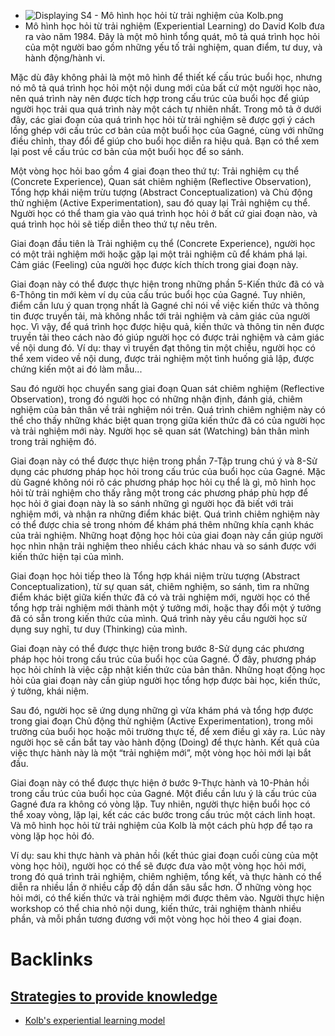 - ![Displaying S4 - Mô hình học hỏi từ trải nghiệm của Kolb.png](https://drive.google.com/thumbnail?id=1psU256VGokfD84I9L7HEPrg5Zb4TYptO&authuser=0&sz=w1813-h915)
- Mô hình học hỏi từ trải nghiệm (Experiential Learning) do David Kolb đưa ra vào năm 1984. Đây là một mô hình tổng quát, mô tả quá trình học hỏi của một người bao gồm những yếu tố trải nghiệm, quan điểm, tư duy, và hành động/hành vi.

Mặc dù đây không phải là một mô hình để thiết kế cấu trúc buổi học, nhưng nó mô tả quá trình học hỏi một nội dung mới của bất cứ một người học nào, nên quá trình này nên được tích hợp trong cấu trúc của buổi học để giúp người học trải qua quá trình này một cách tự nhiên nhất. Trong mô tả ở dưới đây, các giai đoạn của quá trình học hỏi từ trải nghiệm sẽ được gợi ý cách lồng ghép với cấu trúc cơ bản của một buổi học của Gagné, cùng với những điều chỉnh, thay đổi để giúp cho buổi học diễn ra hiệu quả. Bạn có thể xem lại post về cấu trúc cơ bản của một buổi học để so sánh.

Một vòng học hỏi bao gồm 4 giai đoạn theo thứ tự: Trải nghiệm cụ thể (Concrete Experience), Quan sát chiêm nghiệm (Reflective Observation), Tổng hợp khái niệm trừu tượng (Abstract Conceptualization) và Chủ động thử nghiệm (Active Experimentation), sau đó quay lại Trải nghiệm cụ thể. Người học có thể tham gia vào quá trình học hỏi ở bất cứ giai đoạn nào, và quá trình học hỏi sẽ tiếp diễn theo thứ tự nêu trên.

Giai đoạn đầu tiên là Trải nghiệm cụ thể (Concrete Experience), người học có một trải nghiệm mới hoặc gặp lại một trải nghiệm cũ để khám phá lại. Cảm giác (Feeling) của người học được kích thích trong giai đoạn này.

Giai đoạn này có thể được thực hiện trong những phần 5-Kiến thức đã có và 6-Thông tin mới kèm ví dụ của cấu trúc buổi học của Gagné. Tuy nhiên, điểm cần lưu ý quan trọng nhất là Gagné chỉ nói về việc kiến thức và thông tin được truyền tải, mà không nhắc tới trải nghiệm và cảm giác của người học. Vì vậy, để quá trình học được hiệu quả, kiến thức và thông tin nên được truyền tải theo cách nào đó giúp người học có được trải nghiệm và cảm giác về nội dung đó. Ví dụ: thay vì truyền đạt thông tin một chiều, người học có thể xem video về nội dung, được trải nghiệm một tình huống giả lập, được chứng kiến một ai đó làm mẫu...

Sau đó người học chuyển sang giai đoạn Quan sát chiêm nghiệm (Reflective Observation), trong đó người học có những nhận định, đánh giá, chiêm nghiệm của bản thân về trải nghiệm nói trên. Quá trình chiêm nghiệm này có thể cho thấy những khác biệt quan trọng giữa kiến thức đã có của người học và trải nghiệm mới này. Người học sẽ quan sát (Watching) bản thân mình trong trải nghiệm đó.

Giai đoạn này có thể được thực hiện trong phần 7-Tập trung chú ý và 8-Sử dụng các phương pháp học hỏi trong cấu trúc của buổi học của Gagné. Mặc dù Gagné không nói rõ các phương pháp học hỏi cụ thể là gì, mô hình học hỏi từ trải nghiệm cho thấy rằng một trong các phương pháp phù hợp để học hỏi ở giai đoạn này là so sánh những gì người học đã biết với trải nghiệm mới, và nhận ra những điểm khác biệt. Quá trình chiêm nghiệm này có thể được chia sẻ trong nhóm để khám phá thêm những khía cạnh khác của trải nghiệm. Những hoạt động học hỏi của giai đoạn này cần giúp người học nhìn nhận trải nghiệm theo nhiều cách khác nhau và so sánh được với kiến thức hiện tại của mình.

Giai đoạn học hỏi tiếp theo là Tổng hợp khái niệm trừu tượng (Abstract Conceptualization), từ sự quan sát, chiêm nghiệm, so sánh, tìm ra những điểm khác biệt giữa kiến thức đã có và trải nghiệm mới, người học có thể tổng hợp trải nghiệm mới thành một ý tưởng mới, hoặc thay đổi một ý tưởng đã có sẵn trong kiến thức của mình. Quá trình này yêu cầu người học sử dụng suy nghĩ, tư duy (Thinking) của mình.

Giai đoạn này có thể được thực hiện trong bước 8-Sử dụng các phương pháp học hỏi trong cấu trúc của buổi học của Gagné. Ở đây, phương pháp học hỏi chính là việc cập nhật kiến thức của bản thân. Những hoạt động học hỏi của giai đoạn này cần giúp người học tổng hợp được bài học, kiến thức, ý tưởng, khái niệm.

Sau đó, người học sẽ ứng dụng những gì vừa khám phá và tổng hợp được trong giai đoạn Chủ động thử nghiệm (Active Experimentation), trong môi trường của buổi học hoặc môi trường thực tế, để xem điều gì xảy ra. Lúc này người học sẽ cần bắt tay vào hành động (Doing) để thực hành. Kết quả của việc thực hành này là một “trải nghiệm mới”, một vòng học hỏi mới lại bắt đầu.

Giai đoạn này có thể được thực hiện ở bước 9-Thực hành và 10-Phản hồi trong cấu trúc của buổi học của Gagné. Một điều cần lưu ý là cấu trúc của Gagné đưa ra không có vòng lặp. Tuy nhiên, người thực hiện buổi học có thể xoay vòng, lặp lại, kết các các bước trong cấu trúc một cách linh hoạt. Và mô hình học hỏi từ trải nghiệm của Kolb là một cách phù hợp để tạo ra vòng lặp học hỏi đó.

Ví dụ: sau khi thực hành và phản hồi (kết thúc giai đoạn cuối cùng của một vòng học hỏi), người học có thể sẽ được đưa vào một vòng học hỏi mới, trong đó quá trình trải nghiệm, chiêm nghiệm, tổng kết, và thực hành có thể diễn ra nhiều lần ở nhiều cấp độ dần dần sâu sắc hơn. Ở những vòng học hỏi mới, có thể kiến thức và trải nghiệm mới được thêm vào. Người thực hiện workshop có thể chia nhỏ nội dung, kiến thức, trải nghiệm thành nhiều phần, và mỗi phần tương đương với một vòng học hỏi theo 4 giai đoạn.

# Backlinks
## [Strategies to provide knowledge](<Strategies to provide knowledge.md>)
- [Kolb's experiential learning model](<Kolb's experiential learning model.md>)

